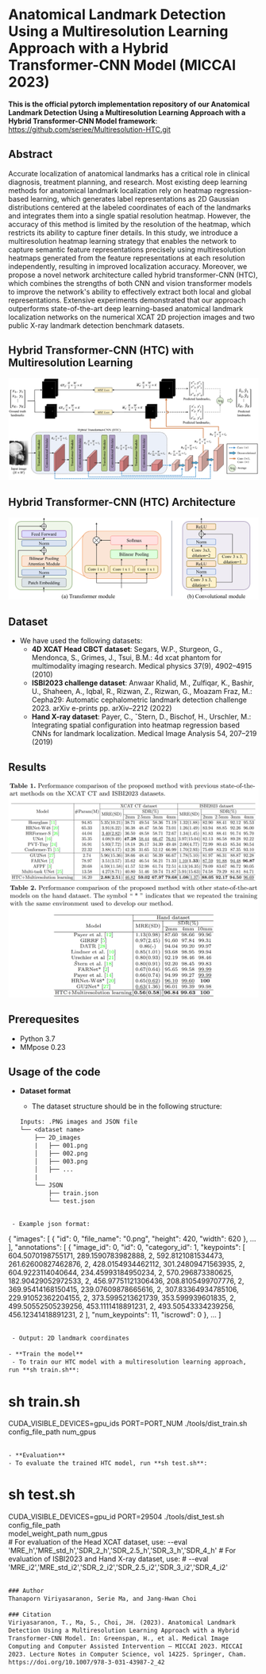 # Anatomical Landmark Detection Using a Multiresolution Learning Approach with a Hybrid Transformer-CNN Model (MICCAI 2023)


**This is the official pytorch implementation repository of our Anatomical Landmark Detection Using a Multiresolution Learning Approach with a Hybrid Transformer-CNN Model framework**: https://github.com/seriee/Multiresolution-HTC.git

## Abstract
Accurate localization of anatomical landmarks has a critical role in clinical diagnosis, treatment planning, and research. Most existing deep learning methods for anatomical landmark localization rely on heatmap regression-based learning, which generates label representations as 2D Gaussian distributions centered at the labeled coordinates of each of the landmarks and integrates them into a single spatial resolution heatmap. However, the accuracy of this method is limited by the resolution of the heatmap, which restricts its ability to capture finer details. In this study, we introduce a multiresolution heatmap learning strategy that enables the network to capture semantic feature representations precisely using multiresolution heatmaps generated from the feature representations at each resolution independently, resulting in improved localization accuracy. Moreover, we propose a novel network architecture called hybrid transformer-CNN (HTC), which combines the strengths of both CNN and vision transformer models to improve the network's ability to effectively extract both local and global representations. 
Extensive experiments demonstrated that our approach outperforms state-of-the-art deep learning-based anatomical landmark localization networks on the numerical XCAT 2D projection images and two public X-ray landmark detection benchmark datasets.

## Hybrid Transformer-CNN (HTC) with Multiresolution Learning
<div align="center">
  <img src="resources/Multiresolution_learning_HTC.png"/>
</div>


## Hybrid Transformer-CNN (HTC) Architecture
<div align="center">
  <img src="resources/Hybrid_Transformer_CNN.png"/>
</div>

## Dataset
- We have used the following datasets:
  - **4D XCAT Head CBCT dataset**: Segars, W.P., Sturgeon, G., Mendonca, S., Grimes, J., Tsui, B.M.: 4d xcat phantom for multimodality imaging research. Medical physics 37(9), 4902–4915 (2010)
  - **ISBI2023 challenge dataset**: Anwaar Khalid, M., Zulfiqar, K., Bashir, U., Shaheen, A., Iqbal, R., Rizwan, Z., Rizwan, G., Moazam Fraz, M.: Cepha29: Automatic cephalometric landmark detection challenge 2023. arXiv e-prints pp. arXiv–2212 (2022)
  - **Hand X-ray dataset**: Payer, C., ˇStern, D., Bischof, H., Urschler, M.: Integrating spatial configuration into heatmap regression based CNNs for landmark localization. Medical Image Analysis 54, 207–219 (2019)

## Results
<div align="center">
  <img src="resources/Table1.PNG"/>
</div>
<div align="center">
  <img src="resources/Table2.PNG"/>
</div>

## Prerequesites
- Python 3.7
- MMpose 0.23

## Usage of the code
- **Dataset format**
  - The dataset structure should be in the following structure:

  ```
  Inputs: .PNG images and JSON file
  └── <dataset name>
      ├── 2D_images
      |   ├── 001.png
      │   ├── 002.png
      │   ├── 003.png
      │   ├── ...
      |
      └── JSON
          ├── train.json
          └── test.json
 ```

  - Example json format:

 ```
 {
    "images": [
        {
            "id": 0,
            "file_name": "0.png",
            "height": 420,
            "width": 620
        },
        ...
     ],
     "annotations": [
        {
            "image_id": 0,
            "id": 0,
            "category_id": 1,
            "keypoints": [
                604.5070198755171,
                289.1590783982888,
                2,
                592.8121081534473,
                261.62600827462876,
                2,
                428.0154934462112,
                301.24809471563935,
                2,
                604.9223114040644,
                234.45993184950234,
                2,
                570.296873380625,
                182.90429052972533,
                2,
                456.97751121306436,
                208.8105499707776,
                2,
                369.95414168150415,
                239.07609878665616,
                2,
                307.83364934785106,
                229.91052362204155,
                2,
                373.5995213621739,
                353.599939601835,
                2,
                499.50552505239256,
                453.1111418891231,
                2,
                493.50543334239256,
                456.12341418891231,
                2
            ],
            "num_keypoints": 11,
            "iscrowd": 0
        },
        ...
 ]

        
 ```
    
  - Output: 2D landmark coordinates

- **Train the model**
  - To train our HTC model with a multiresolution learning approach, run **sh train.sh**:
  ```
  # sh train.sh
  CUDA_VISIBLE_DEVICES=gpu_ids PORT=PORT_NUM ./tools/dist_train.sh \
  config_file_path num_gpus
  ```

- **Evaluation**
  - To evaluate the trained HTC model, run **sh test.sh**:
  ```
  # sh test.sh
  CUDA_VISIBLE_DEVICES=gpu_id PORT=29504 ./tools/dist_test.sh config_file_path \
      model_weight_path num_gpus \
      # For evaluation of the Head XCAT dataset, use:
      --eval 'MRE_h','MRE_std_h','SDR_2_h','SDR_2.5_h','SDR_3_h','SDR_4_h'
      # For evaluation of ISBI2023 and Hand X-ray dataset, use:
      # --eval 'MRE_i2','MRE_std_i2','SDR_2_i2','SDR_2.5_i2','SDR_3_i2','SDR_4_i2'
  ```

### Author
Thanaporn Viriyasaranon, Serie Ma, and Jang-Hwan Choi

### Citation 
Viriyasaranon, T., Ma, S., Choi, JH. (2023). Anatomical Landmark Detection Using a Multiresolution Learning Approach with a Hybrid Transformer-CNN Model. In: Greenspan, H., et al. Medical Image Computing and Computer Assisted Intervention – MICCAI 2023. MICCAI 2023. Lecture Notes in Computer Science, vol 14225. Springer, Cham. https://doi.org/10.1007/978-3-031-43987-2_42
